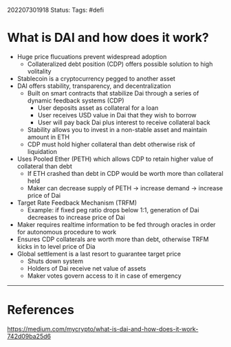 202207301918
Status: 
Tags: #defi

# What is DAI and how does it work?
- Huge price flucuations prevent widespread adoption
	- Collateralized debt position (CDP) offers possible solution to high volitality
- Stablecoin is a cryptocurrency pegged to another asset
- DAI offers stability, transparency, and decentralization
	- Built on smart contracts that stabilize Dai through a series of dynamic feedback systems (CDP)
		- User deposits asset as collateral for a loan
		- User receives USD value in Dai that they wish to borrow
		- User will pay back Dai plus interest to receive collateral back
	- Stability allows you to invest in a non-stable asset and maintain amount in ETH
	- CDP must hold higher collateral than debt otherwise risk of liquidation
- Uses Pooled Ether (PETH) which allows CDP to retain higher value of collateral than debt
	- If ETH crashed than debt in CDP would be worth more than collateral held
	- Maker can decrease supply of PETH -> increase demand -> increase price of Dai
- Target Rate Feedback Mechanism (TRFM)
	- Example: if fixed peg ratio drops below 1:1, generation of Dai decreases to increase price of Dai
- Maker requires realtime information to be fed through oracles in order for autonomous procedure to work
- Ensures CDP collaterals are worth more than debt, otherwise TRFM kicks in to level price of Dia
- Global settlement is a last resort to guarantee target price
	- Shuts down system
	- Holders of Dai receive net value of assets
	- Maker votes govern access to it in case of emergency






---
# References
https://medium.com/mycrypto/what-is-dai-and-how-does-it-work-742d09ba25d6
